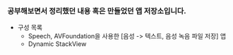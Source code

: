 ### 공부해보면서 정리했던 내용 혹은 만들었던 앱 저장소입니다.

- 구성 목록
    - Speech, AVFoundation을 사용한 [음성 -> 텍스트, 음성 녹음 파일 저장] 앱
    - Dynamic StackView
